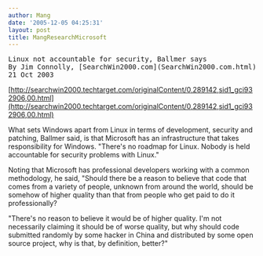 ```yaml
---
author: Mang
date: '2005-12-05 04:25:31'
layout: post
title: MangResearchMicrosoft
---
```


<pre>
Linux not accountable for security, Ballmer says
By Jim Connolly, [SearchWin2000.com](SearchWin2000.com.html) Executive Editor
21 Oct 2003 
</pre>

[http://searchwin2000.techtarget.com/originalContent/0,289142,sid1_gci932906,00.html](http://searchwin2000.techtarget.com/originalContent/0,289142,sid1_gci932906,00.html)

What sets Windows apart from Linux in terms of development, security and patching, Ballmer said, is that Microsoft has an infrastructure that takes responsibility for Windows. "There's no roadmap for Linux. Nobody is held accountable for security problems with Linux."

Noting that Microsoft has professional developers working with a common methodology, he said, "Should there be a reason to believe that code that comes from a variety of people, unknown from around the world, should be somehow of higher quality than that from people who get paid to do it professionally?

"There's no reason to believe it would be of higher quality. I'm not necessarily claiming it should be of worse quality, but why should code submitted randomly by some hacker in China and distributed by some open source project, why is that, by definition, better?"
